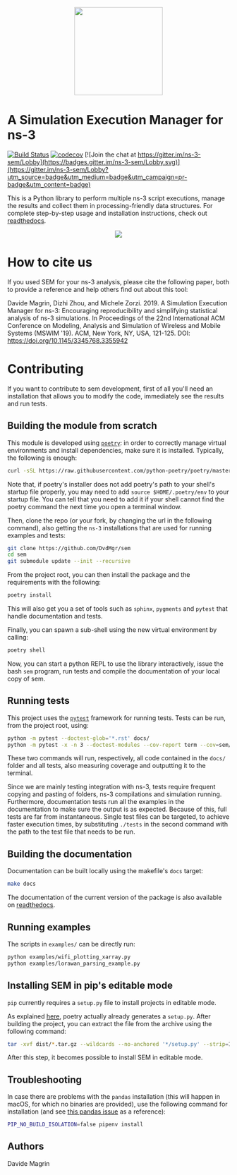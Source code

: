 <p align="center">
  <img src="res/logo.png" width="200">
</p>

# A Simulation Execution Manager for ns-3 #

[![Build Status](https://travis-ci.org/signetlabdei/sem.svg?branch=master)](https://travis-ci.org/signetlabdei/sem)
[![codecov](https://codecov.io/gh/signetlabdei/sem/branch/master/graph/badge.svg)](https://codecov.io/gh/signetlabdei/sem)
[![Join the chat at https://gitter.im/ns-3-sem/Lobby](https://badges.gitter.im/ns-3-sem/Lobby.svg)](https://gitter.im/ns-3-sem/Lobby?utm_source=badge&utm_medium=badge&utm_campaign=pr-badge&utm_content=badge)

This is a Python library to perform multiple ns-3 script executions, manage the
results and collect them in processing-friendly data structures. For complete
step-by-step usage and installation instructions, check out [readthedocs][rtd].

<p align="center">
  <img src="res/semdemo.gif">
</p>

# How to cite us #

If you used SEM for your ns-3 analysis, please cite the following paper, both to provide a reference and help others find out about this tool:

Davide Magrin, Dizhi Zhou, and Michele Zorzi. 2019. A Simulation Execution Manager for ns-3: Encouraging reproducibility and simplifying statistical analysis of ns-3 simulations. In Proceedings of the 22nd International ACM Conference on Modeling, Analysis and Simulation of Wireless and Mobile Systems (MSWIM '19). ACM, New York, NY, USA, 121-125. DOI: https://doi.org/10.1145/3345768.3355942

# Contributing #

If you want to contribute to sem development, first of all you'll need an
installation that allows you to modify the code, immediately see the results and
run tests.

## Building the module from scratch ##

This module is developed using
[`poetry`](https://python-poetry.org/docs/): in order to correctly
manage virtual environments and install dependencies, make sure it is installed.
Typically, the following is enough:

```bash
curl -sSL https://raw.githubusercontent.com/python-poetry/poetry/master/get-poetry.py | python
```

Note that, if poetry's installer does not add poetry's path to your shell's startup file properly, you may need to add
`source $HOME/.poetry/env` to your startup file. You can tell that you need to add it if your shell cannot find the poetry command the next time you open a terminal window.

Then, clone the repo (or your fork, by changing the url in the following
command), also getting the `ns-3` installations that are used for running
examples and tests:

```bash
git clone https://github.com/DvdMgr/sem
cd sem
git submodule update --init --recursive
```

From the project root, you can then install the package and the
requirements with the following:

```bash
poetry install
```

This will also get you a set of tools such as `sphinx`, `pygments` and `pytest`
that handle documentation and tests.

Finally, you can spawn a sub-shell using the new virtual environment by calling:

```bash
poetry shell
```

Now, you can start a python REPL to use the library interactively, issue the
bash `sem` program, run tests and compile the documentation of your local copy
of sem.

## Running tests ##

This project uses the [`pytest`](https://docs.pytest.org/en/latest/) framework
for running tests. Tests can be run, from the project root, using:

```bash
python -m pytest --doctest-glob='*.rst' docs/
python -m pytest -x -n 3 --doctest-modules --cov-report term --cov=sem/ ./tests
```

These two commands will run, respectively, all code contained in the `docs/`
folder and all tests, also measuring coverage and outputting it to the terminal.

Since we are mainly testing integration with ns-3, tests require frequent
copying and pasting of folders, ns-3 compilations and simulation running.
Furthermore, documentation tests run all the examples in the documentation to
make sure the output is as expected. Because of this, full tests are far from
instantaneous. Single test files can be targeted, to achieve faster execution
times, by substituting `./tests` in the second command with the path to the test
file that needs to be run.

## Building the documentation ##

Documentation can be built locally using the makefile's `docs` target:

```bash
make docs
```

The documentation of the current version of the package is also available on
[readthedocs][rtd].

## Running examples ##

The scripts in `examples/` can be directly run:

```bash
python examples/wifi_plotting_xarray.py
python examples/lorawan_parsing_example.py
```

## Installing SEM in pip's editable mode ##

`pip` currently requires a `setup.py` file to install projects in editable mode.

As explained [here](https://github.com/python-poetry/poetry/issues/761), poetry
actually already generates a `setup.py`. After building the project, you can
extract the file from the archive using the following command:

``` bash
tar -xvf dist/*.tar.gz --wildcards --no-anchored '*/setup.py' --strip=1
```

After this step, it becomes possible to install SEM in editable mode.

## Troubleshooting ##

In case there are problems with the `pandas` installation (this will happen in
macOS, for which no binaries are provided), use the following command for
installation (and see [this pandas
issue](https://github.com/pandas-dev/pandas/issues/20775) as a reference):

```bash
PIP_NO_BUILD_ISOLATION=false pipenv install
```

## Authors ##

Davide Magrin

[rtd]: https://simulationexecutionmanager.readthedocs.io
